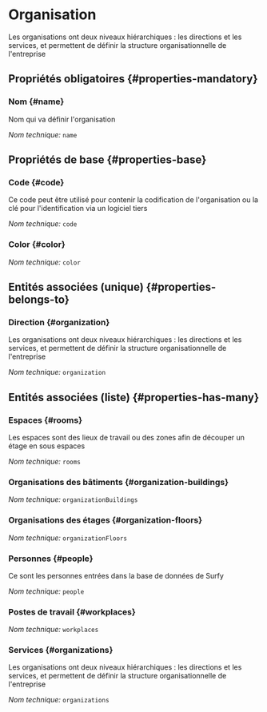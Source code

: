 # Organisation
<!--- THIS FILE IS GENERATED PLEASE DO NOT EDIT IT DIRECTLY --->

Les organisations ont deux niveaux hiérarchiques : les directions et les services, et permettent de définir la structure organisationnelle de l'entreprise

<OH code="organization"/>




## Propriétés obligatoires {#properties-mandatory}
    
### Nom {#name}

Nom qui va définir l'organisation

*Nom technique:* ```name```
<PH code="organization:name"/>

    


## Propriétés de base {#properties-base}
    
### Code {#code}

Ce code peut être utilisé pour contenir la codification de l'organisation ou la clé pour l'identification via un logiciel tiers

*Nom technique:* ```code```
<PH code="organization:code"/>

### Color {#color}



*Nom technique:* ```color```
<PH code="organization:color"/>

    

## Entités associées (unique) {#properties-belongs-to}

### Direction {#organization}

Les organisations ont deux niveaux hiérarchiques : les directions et les services, et permettent de définir la structure organisationnelle de l'entreprise

*Nom technique:* ```organization```
<PH code="organization:organization"/>


## Entités associées (liste) {#properties-has-many}

### Espaces {#rooms}

Les espaces sont des lieux de travail ou des zones afin de découper un étage en sous espaces

*Nom technique:* ```rooms```
<PH code="organization:rooms"/>

### Organisations des bâtiments {#organization-buildings}



*Nom technique:* ```organizationBuildings```
<PH code="organization:organizationBuildings"/>

### Organisations des étages {#organization-floors}



*Nom technique:* ```organizationFloors```
<PH code="organization:organizationFloors"/>

### Personnes {#people}

Ce sont les personnes entrées dans la base de données de Surfy

*Nom technique:* ```people```
<PH code="organization:people"/>

### Postes de travail {#workplaces}



*Nom technique:* ```workplaces```
<PH code="organization:workplaces"/>

### Services {#organizations}

Les organisations ont deux niveaux hiérarchiques : les directions et les services, et permettent de définir la structure organisationnelle de l'entreprise

*Nom technique:* ```organizations```
<PH code="organization:organizations"/>




